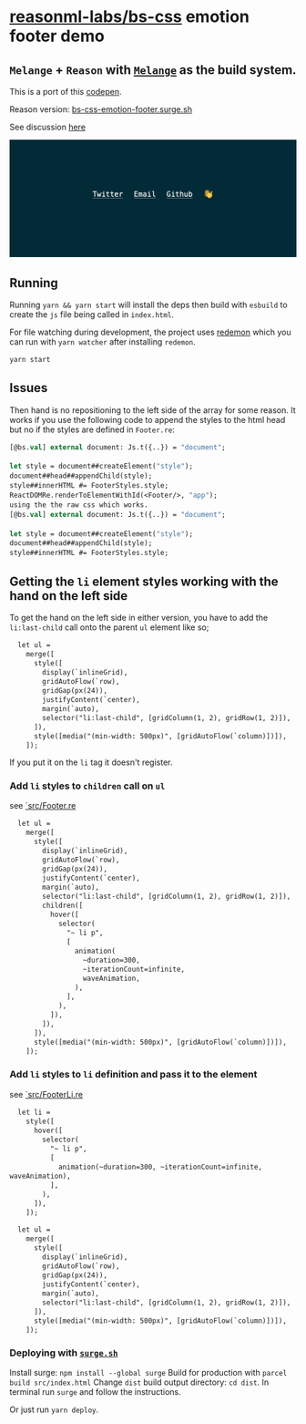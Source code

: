 # [reasonml-labs/bs-css](https://github.com/reasonml-labs/bs-css) emotion footer demo

## `Melange` + `Reason` with [`Melange`](https://github.com/melange-re/melange) as the build system.

This is a port of this [codepen](https://codepen.io/julesforrest/pen/qLpgNB).

Reason version: [bs-css-emotion-footer.surge.sh](bs-css-emotion-footer.surge.sh)

See discussion [here](https://github.com/reasonml-labs/bs-css/issues/190#issue-589683809)

![screenshot](./screenshot.png)

## Running
Running `yarn && yarn start` will install the deps then build with `esbuild` to create the `js` file being called in `index.html`.

For file watching during development, the project uses [redemon](https://github.com/ulrikstrid/redemon) which you can run with `yarn watcher` after installing `redemon`.

```sh
yarn start
```
## Issues

Then hand is no repositioning to the left side of the array for some reason. It works if you use the following code to append the styles to the html head but no if the styles are defined in `Footer.re`:

```ocaml
[@bs.val] external document: Js.t({..}) = "document";

let style = document##createElement("style");
document##head##appendChild(style);
style##innerHTML #= FooterStyles.style;
ReactDOMRe.renderToElementWithId(<Footer/>, "app");
using the the raw css which works.
[@bs.val] external document: Js.t({..}) = "document";

let style = document##createElement("style");
document##head##appendChild(style);
style##innerHTML #= FooterStyles.style;

```

## Getting the `li` element styles working with the hand on the left side

To get the hand on the left side in either version, you have to add the `li:last-child` call onto the parent `ul` element like so;


```reason
  let ul =
    merge([
      style([
        display(`inlineGrid),
        gridAutoFlow(`row),
        gridGap(px(24)),
        justifyContent(`center),
        margin(`auto),
        selector("li:last-child", [gridColumn(1, 2), gridRow(1, 2)]),
      ]),
      style([media("(min-width: 500px)", [gridAutoFlow(`column)])]),
    ]);
```

If you put it on the `li` tag it doesn't register.

### Add `li` styles to `children` call on `ul`

see [`src/Footer.re](./src/Footer.re)

```reason
  let ul =
    merge([
      style([
        display(`inlineGrid),
        gridAutoFlow(`row),
        gridGap(px(24)),
        justifyContent(`center),
        margin(`auto),
        selector("li:last-child", [gridColumn(1, 2), gridRow(1, 2)]),
        children([
          hover([
            selector(
              "~ li p",
              [
                animation(
                  ~duration=300,
                  ~iterationCount=infinite,
                  waveAnimation,
                ),
              ],
            ),
          ]),
        ]),
      ]),
      style([media("(min-width: 500px)", [gridAutoFlow(`column)])]),
    ]);
```

### Add `li` styles to `li` definition and pass it to the element

see [`src/FooterLi.re](./src/FooterLi.re)

```reason
  let li =
    style([
      hover([
        selector(
          "~ li p",
          [
            animation(~duration=300, ~iterationCount=infinite, waveAnimation),
          ],
        ),
      ]),
    ]);
```

```reason
  let ul =
    merge([
      style([
        display(`inlineGrid),
        gridAutoFlow(`row),
        gridGap(px(24)),
        justifyContent(`center),
        margin(`auto),
        selector("li:last-child", [gridColumn(1, 2), gridRow(1, 2)]),
      ]),
      style([media("(min-width: 500px)", [gridAutoFlow(`column)])]),
    ]);
```

### Deploying with [`surge.sh`](https://surge.sh)

Install surge: `npm install --global surge`
Build for production with `parcel build src/index.html`
Change `dist` build output directory: `cd dist`.
In terminal run `surge` and follow the instructions.

Or just run `yarn deploy`.
